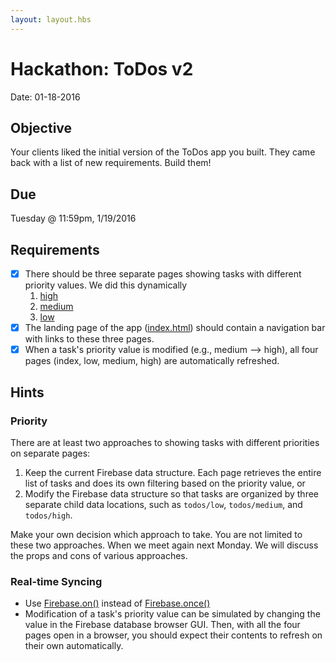 ```yaml
---
layout: layout.hbs
---
```


# Hackathon: ToDos v2

Date: 01-18-2016

## Objective

Your clients liked the initial version of the ToDos app you built. They came
back with a list of new requirements. Build them!

## Due

Tuesday @ 11:59pm, 1/19/2016

## Requirements
* [x] There should be three separate pages showing tasks with different priority values. We did this dynamically
  1. [high](/apps/todos/high.html)
  2. [medium](/apps/todos/medium.html)
  3. [low](/apps/todos/low.html)
* [x] The landing page of the app ([index.html](/apps/todos/index.html)) should contain
a navigation bar with links to these three pages.
* [x] When a task's priority value is modified (e.g., medium --> high), all four pages
 (index, low, medium, high) are automatically refreshed.

## Hints

### Priority

There are at least two approaches to showing tasks with different priorities on separate
pages:

1. Keep the current Firebase data structure. Each page retrieves the entire list
  of tasks and does its own filtering based on the priority value, or
2. Modify the Firebase data structure so that tasks are organized by three separate
  child data locations, such as `todos/low`, `todos/medium`, and `todos/high`.

Make your own decision which approach to take. You are not limited to these two
approaches. When we meet again next Monday. We will discuss the props
and cons of various approaches.

### Real-time Syncing

* Use [Firebase.on()](https://www.firebase.com/docs/web/api/query/on.html) instead of
[Firebase.once()](https://www.firebase.com/docs/web/api/query/once.html)
* Modification of a task's priority value can be simulated by changing the value in the Firebase
database browser GUI. Then, with all the four pages open in a browser, you should
expect their contents to refresh on their own automatically.
